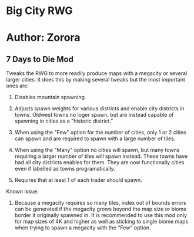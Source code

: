 # Big City RWG
# Author: Zorora
## 7 Days to Die Mod

Tweaks the RWG to more readily produce maps with a megacity or several larger cities. It does this by making several tweaks but the most important ones are:

1. Disables mountain spawning.

2. Adjusts spawn weights for various districts and enable city districts in towns. Oldwest towns no loger spawn, but are instead capable of spawning in cities as a "historic district."

3. When using the "Few" option for the number of cities, only 1 or 2 cities can spawn and are required to spawn with a large number of tiles.

4. When using the "Many" option no cities will spawn, but many towns requiring a larger number of tiles will spawn instead. These towns have had all city districts enables for them. They are now functionally cities even if labelled as towns programatically.

5. Requires that at least 1 of each trader should spawn.

Known issue:

1. Because a megacity requires so many tiles, index out of bounds errors can be generated if the megacity grows beyond the map size or biome border it originally spawned in.  It is recommended to use this mod only for map sizes of 4K and higher as well as sticking to single biome maps when trying to spawn a megacity with the "Few" option.  



 